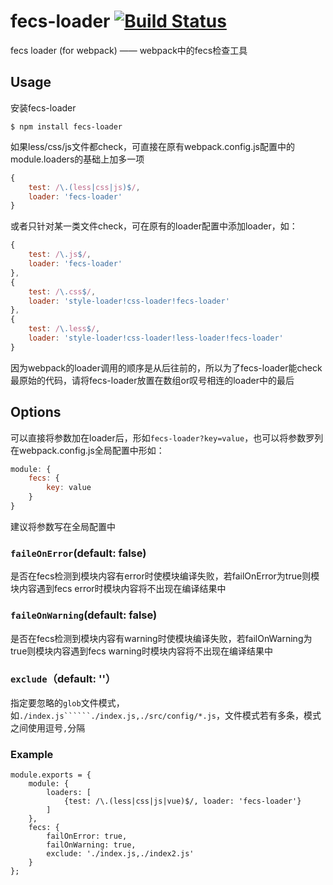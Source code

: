 # fecs-loader [![Build Status](http://img.shields.io/travis/MoOx/eslint-loader.svg)](https://travis-ci.org/MoOx/eslint-loader)
fecs loader (for webpack) —— webpack中的fecs检查工具
## Usage
安装fecs-loader

```shell
$ npm install fecs-loader
```
如果less/css/js文件都check，可直接在原有webpack.config.js配置中的module.loaders的基础上加多一项

```js
{
    test: /\.(less|css|js)$/,
    loader: 'fecs-loader'
}
```
或者只针对某一类文件check，可在原有的loader配置中添加loader，如：

```js
{
    test: /\.js$/,
    loader: 'fecs-loader'
},
{
    test: /\.css$/,
    loader: 'style-loader!css-loader!fecs-loader'
},
{
    test: /\.less$/,
    loader: 'style-loader!css-loader!less-loader!fecs-loader'
}
```
因为webpack的loader调用的顺序是从后往前的，所以为了fecs-loader能check最原始的代码，请将fecs-loader放置在数组or叹号相连的loader中的最后

## Options
可以直接将参数加在loader后，形如```fecs-loader?key=value```，也可以将参数罗列在webpack.config.js全局配置中形如：

```js
module: {
	fecs: {
		key: value
	}
}
```
建议将参数写在全局配置中
### ```faileOnError```(default: false)
是否在fecs检测到模块内容有error时使模块编译失败，若failOnError为true则模块内容遇到fecs error时模块内容将不出现在编译结果中
### ```faileOnWarning```(default: false)
是否在fecs检测到模块内容有warning时使模块编译失败，若failOnWarning为true则模块内容遇到fecs warning时模块内容将不出现在编译结果中
### ```exclude```（default: ''）
指定要忽略的```glob```文件模式，如```./index.js``````./index.js,./src/config/*.js```，文件模式若有多条，模式之间使用逗号```,```分隔


### Example

```
module.exports = {
    module: {
        loaders: [
            {test: /\.(less|css|js|vue)$/, loader: 'fecs-loader'}
        ]
    },
    fecs: {
        failOnError: true,
        failOnWarning: true,
        exclude: './index.js,./index2.js'
    }
};

```
